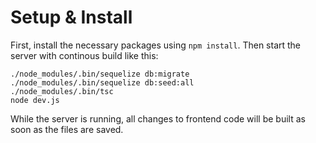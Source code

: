 # Setup & Install
First, install the necessary packages using `npm install`. Then start the server with continous build like this:

```
./node_modules/.bin/sequelize db:migrate
./node_modules/.bin/sequelize db:seed:all
./node_modules/.bin/tsc
node dev.js
```

While the server is running, all changes to frontend code will be built as soon as the files are saved.